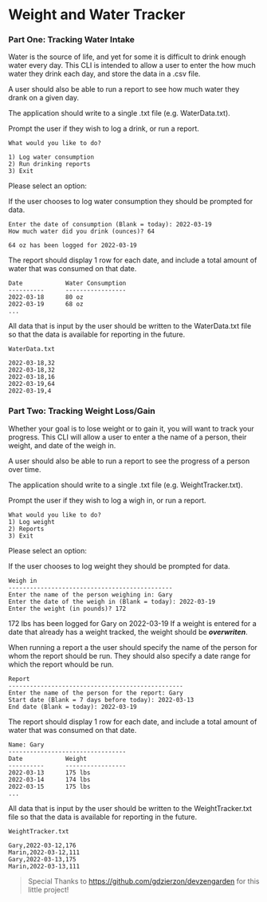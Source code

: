# Weight and Water Tracker

### Part One: Tracking Water Intake

Water is the source of life, and yet for some it is difficult to drink enough water every day. This CLI is intended to allow a user to enter the how much water they drink each day, and store the data in a .csv file.

A user should also be able to run a report to see how much water they drank on a given day.

The application should write to a single .txt file (e.g. WaterData.txt).

Prompt the user if they wish to log a drink, or run a report.

    What would you like to do?
    
    1) Log water consumption
    2) Run drinking reports
    3) Exit
  
  Please select an option: 

If the user chooses to log water consumption they should be prompted for data.

    Enter the date of consumption (Blank = today): 2022-03-19
    How much water did you drink (ounces)? 64

    64 oz has been logged for 2022-03-19

The report should display 1 row for each date, and include a total amount of water that was consumed on that date.

    Date            Water Consumption
    ----------      -----------------
    2022-03-18      80 oz
    2022-03-19      68 oz
    ...

All data that is input by the user should be written to the WaterData.txt file so that the data is available for reporting in the future.

    WaterData.txt
  
    2022-03-18,32
    2022-03-18,32
    2022-03-18,16
    2022-03-19,64
    2022-03-19,4

### Part Two: Tracking Weight Loss/Gain

Whether your goal is to lose weight or to gain it, you will want to track your progress. This CLI will allow a user to enter a the name of a person, their weight, and date of the weigh in.

A user should also be able to run a report to see the progress of a person over time.

The application should write to a single .txt file (e.g. WeightTracker.txt).

Prompt the user if they wish to log a wigh in, or run a report.

    What would you like to do?
    1) Log weight
    2) Reports
    3) Exit

  Please select an option: 

If the user chooses to log weight they should be prompted for data.

    Weigh in
    ----------------------------------------------
    Enter the name of the person weighing in: Gary
    Enter the date of the weigh in (Blank = today): 2022-03-19
    Enter the weight (in pounds)? 172

172 lbs has been logged for Gary on 2022-03-19
If a weight is entered for a date that already has a weight tracked, the weight should be ***overwriten***.

When running a report a the user should specify the name of the person for whom the report should be run. They should also specify a date range for which the report whould be run.

    Report
    -------------------------------------------------
    Enter the name of the person for the report: Gary
    Start date (Blank = 7 days before today): 2022-03-13
    End date (Blank = today): 2022-03-19

The report should display 1 row for each date, and include a total amount of water that was consumed on that date.

    Name: Gary
    ---------------------------------
    Date            Weight
    ----------      -----------------
    2022-03-13      175 lbs
    2022-03-14      174 lbs
    2022-03-15      175 lbs
    ...

All data that is input by the user should be written to the WeightTracker.txt file so that the data is available for reporting in the future.

    WeightTracker.txt
   
    Gary,2022-03-12,176
    Marin,2022-03-12,111
    Gary,2022-03-13,175
    Marin,2022-03-13,111


> Special Thanks to https://github.com/gdzierzon/devzengarden for this little project! 
